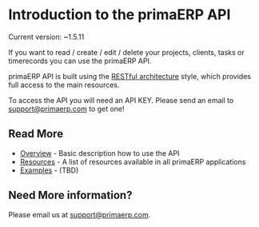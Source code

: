 Introduction to the primaERP API
==

Current version: ~1.5.11

If you want to read / create / edit / delete your projects, clients, tasks or timerecords you can use the primaERP API.

primaERP API is built using the [RESTful architecture](http://en.wikipedia.org/wiki/Restful) style, which provides full access to the main resources.

To access the API you will need an API KEY. Please send an email to [support@primaerp.com](mailto:support@primaerp.com) to get one!

## Read More

* [Overview](rest/README.md) - Basic description how to use the API
* [Resources](resources/README.md) - A list of resources available in all primaERP applications
* [Examples]() - (TBD)

## Need More information?

Please email us at [support@primaerp.com](mailto:support@primaerp.com).
